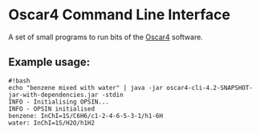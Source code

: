 # Oscar4 Command Line Interface #

A set of small programs to run bits of the [Oscar4](https://bitbucket.org/wwmm/oscar4) software.

## Example usage: ##

```
#!bash
echo "benzene mixed with water" | java -jar oscar4-cli-4.2-SNAPSHOT-jar-with-dependencies.jar -stdin
INFO - Initialising OPSIN... 
INFO - OPSIN initialised
benzene: InChI=1S/C6H6/c1-2-4-6-5-3-1/h1-6H
water: InChI=1S/H2O/h1H2


```